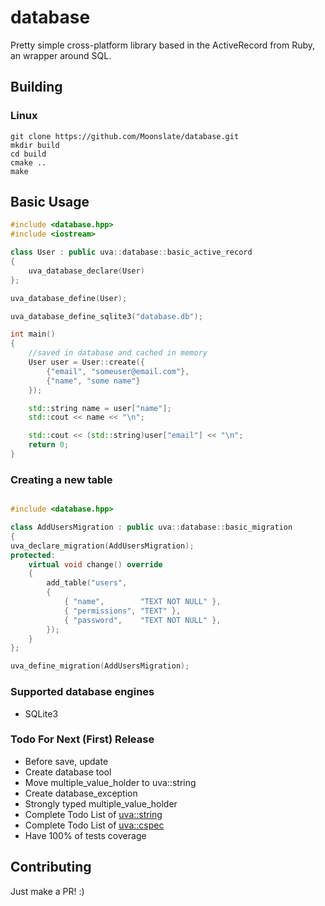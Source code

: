 # database

Pretty simple cross-platform library based in the ActiveRecord from Ruby, an wrapper around SQL.

## Building 

### Linux

```shell
git clone https://github.com/Moonslate/database.git
mkdir build
cd build
cmake ..
make
```

## Basic Usage

```cpp
#include <database.hpp>
#include <iostream>

class User : public uva::database::basic_active_record
{    
    uva_database_declare(User)
};

uva_database_define(User);

uva_database_define_sqlite3("database.db");

int main()
{
    //saved in database and cached in memory
    User user = User::create({
        {"email", "someuser@email.com"},
        {"name", "some name"}
    });    

    std::string name = user["name"];
    std::cout << name << "\n";

    std::cout << (std::string)user["email"] << "\n";
    return 0;
}
```

### Creating a new table

```cpp

#include <database.hpp>

class AddUsersMigration : public uva::database::basic_migration
{
uva_declare_migration(AddUsersMigration);
protected:
    virtual void change() override
    {
        add_table("users",
        {
            { "name",        "TEXT NOT NULL" },
            { "permissions", "TEXT" },
            { "password",    "TEXT NOT NULL" },
        });
    }
};

uva_define_migration(AddUsersMigration);

```

### Supported database engines

* SQLite3

### Todo For Next (First) Release

* Before save, update
* Create database tool
* Move multiple_value_holder to uva::string
* Create database_exception
* Strongly typed multiple_value_holder
* Complete Todo List of [uva::string](https://github.com/Moonslate/string)
* Complete Todo List of [uva::cspec](https://github.com/Moonslate/cspec)
* Have 100% of tests coverage

## Contributing
Just make a PR! :)
